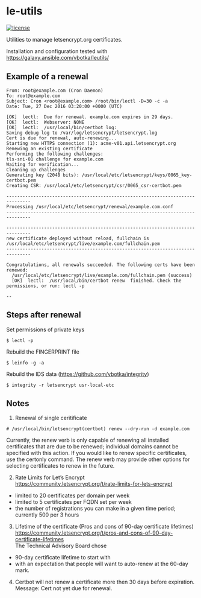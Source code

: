 le-utils
========
[![license](https://img.shields.io/badge/license-BSD-red.svg)](https://www.freebsd.org/doc/en/articles/bsdl-gpl/article.html)

Utilities to manage letsencrypt.org certificates.

Installation and configuration tested with https://galaxy.ansible.com/vbotka/leutils/

Example of a renewal
--------------------

```
From: root@example.com (Cron Daemon)
To: root@example.com
Subject: Cron <root@example.com> /root/bin/lectl -D=30 -c -a                                                                                                         
Date: Tue, 27 Dec 2016 03:20:00 +0000 (UTC)

[OK]  lectl:  Due for renewal. example.com expires in 29 days.
[OK]  lectl:  Webserver: NONE
[OK]  lectl:  /usr/local/bin/certbot log:
Saving debug log to /var/log/letsencrypt/letsencrypt.log
Cert is due for renewal, auto-renewing...
Starting new HTTPS connection (1): acme-v01.api.letsencrypt.org
Renewing an existing certificate
Performing the following challenges:
tls-sni-01 challenge for example.com
Waiting for verification...
Cleaning up challenges
Generating key (2048 bits): /usr/local/etc/letsencrypt/keys/0065_key-certbot.pem
Creating CSR: /usr/local/etc/letsencrypt/csr/0065_csr-certbot.pem

-------------------------------------------------------------------------------
Processing /usr/local/etc/letsencrypt/renewal/example.com.conf
-------------------------------------------------------------------------------

-------------------------------------------------------------------------------
new certificate deployed without reload, fullchain is
/usr/local/etc/letsencrypt/live/example.com/fullchain.pem
-------------------------------------------------------------------------------

Congratulations, all renewals succeeded. The following certs have been renewed:
  /usr/local/etc/letsencrypt/live/example.com/fullchain.pem (success)
  [OK]  lectl:  /usr/local/bin/certbot renew  finished. Check the permissions, or run: lectl -p

--
```

Steps after renewal
-------------------

Set permissions of private keys

```
$ lectl -p
```

Rebuild the FINGERPRINT file

```
$ leinfo -g -a
```

Rebuild the IDS data (https://github.com/vbotka/integrity)

```
$ integrity -r letsencrypt usr-local-etc
```

Notes
-----

1) Renewal of single ceritificate                                                                                                                                                             
```
# /usr/local/bin/letsencrypt(certbot) renew --dry-run -d example.com
```

Currently, the renew verb is only capable of renewing all installed certificates that are due to be renewed; individual domains cannot be specified with this action. If you would like to renew specific certificates, use the certonly command. The renew verb may provide other options for selecting certificates to renew in the future.

2) Rate Limits for Let’s Encrypt                                                                                                                                                              
https://community.letsencrypt.org/t/rate-limits-for-lets-encrypt                                                                                                                              
* limited to 20 certificates per domain per week                                                                                                                                              
* limited to 5 certificates per FQDN set per week                                                                                                                                             
* the number of registrations you can make in a given time period; currently 500 per 3 hours                                                                                                   
  
3) Lifetime of the certificate (Pros and cons of 90-day certificate lifetimes)                                                                                                                                                                        
https://community.letsencrypt.org/t/pros-and-cons-of-90-day-certificate-lifetimes                                                                                                             
The Technical Advisory Board chose                                                                                                                                                            
* 90-day certificate lifetime to start with                                                                                                                                                   
* with an expectation that people will want to auto-renew at the 60-day mark.                                                                                                                                                                                
4) Certbot will not renew a certificate more then 30 days before expiration. Message: Cert not yet due for renewal.
